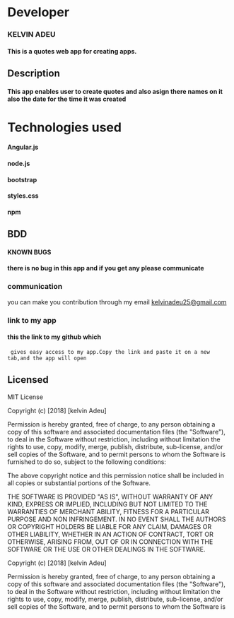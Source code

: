 # Developer

### KELVIN ADEU

#### This is a quotes web app for creating apps.

## Description
#### This app enables user to create quotes and also asign there names on it  also the date for the time it was created

# Technologies used
#### Angular.js
#### node.js
#### bootstrap
#### styles.css
#### npm

## BDD


#### KNOWN BUGS
#### there is no bug in this app and if you get any please communicate  

### communication
you can make you contribution through my email
kelvinadeu25@gmail.com

### link to my app
  ####  this the link to my github which
     gives easy access to my app.Copy the link and paste it on a new tab,and the app will open
     

## Licensed

MIT License

Copyright (c) [2018] [kelvin Adeu]

Permission is hereby granted, free of charge, to any person obtaining a copy of this software and associated documentation files (the "Software"), to deal in the Software without restriction, including without limitation the rights to use, copy, modify, merge, publish, distribute, sub-license, and/or sell copies of the Software, and to permit persons to whom the Software is furnished to do so, subject to the following conditions:

The above copyright notice and this permission notice shall be included in all copies or substantial portions of the Software.

THE SOFTWARE IS PROVIDED "AS IS", WITHOUT WARRANTY OF ANY KIND, EXPRESS OR IMPLIED, INCLUDING BUT NOT LIMITED TO THE WARRANTIES OF MERCHANT ABILITY, FITNESS FOR A PARTICULAR PURPOSE AND NON INFRINGEMENT. IN NO EVENT SHALL THE AUTHORS OR COPYRIGHT HOLDERS BE LIABLE FOR ANY CLAIM, DAMAGES OR OTHER LIABILITY, WHETHER IN AN ACTION OF CONTRACT, TORT OR OTHERWISE, ARISING FROM, OUT OF OR IN CONNECTION WITH THE SOFTWARE OR THE USE OR OTHER DEALINGS IN THE SOFTWARE.

Copyright (c) [2018] [kelvin Adeu]

Permission is hereby granted, free of charge, to any person obtaining a copy
of this software and associated documentation files (the "Software"), to deal
in the Software without restriction, including without limitation the rights
to use, copy, modify, merge, publish, distribute, sub-license, and/or sell
copies of the Software, and to permit persons to whom the Software is
